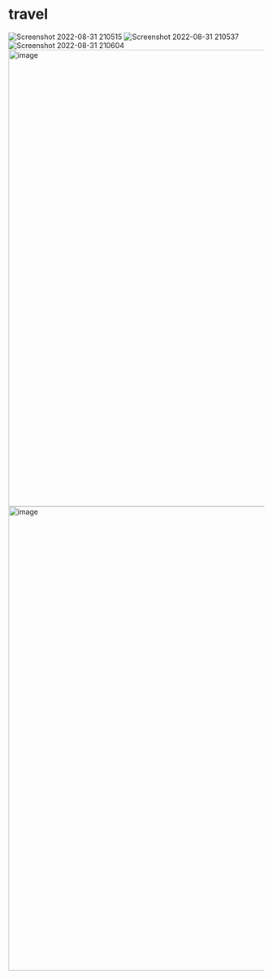 # travel
![Screenshot 2022-08-31 210515](https://user-images.githubusercontent.com/89723030/187720377-b158d68a-18c6-4e03-a022-4f0a56d80013.jpg)
![Screenshot 2022-08-31 210537](https://user-images.githubusercontent.com/89723030/187720525-54c8579a-07c0-4ad2-90bd-f2bac12bae60.jpg)
![Screenshot 2022-08-31 210604](https://user-images.githubusercontent.com/89723030/187720561-1f19970c-506a-488f-b523-b0ac48117119.jpg)
<img width="897" alt="image" src="https://user-images.githubusercontent.com/89723030/187738097-7bbe87d5-218d-4536-a14f-c38003d78ab6.png">
<img width="912" alt="image" src="https://user-images.githubusercontent.com/89723030/187738149-9c24367f-5083-485d-b37f-ab75635ad98b.png">
